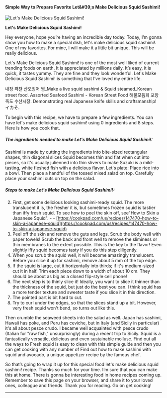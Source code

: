             

#### Simple Way to Prepare Favorite Let&amp;#39;s Make Delicious Squid Sashimi!

![Let's Make Delicious Squid Sashimi!](https://img-global.cpcdn.com/recipes/5315409306714112/751x532cq70/lets-make-delicious-squid-sashimi-recipe-main-photo.jpg)

**Let's Make Delicious Squid Sashimi!**

Hey everyone, hope you’re having an incredible day today. Today, I’m gonna show you how to make a special dish, let's make delicious squid sashimi!. One of my favorites. For mine, I will make it a little bit unique. This will be really delicious.

Let's Make Delicious Squid Sashimi! is one of the most well liked of current trending foods on earth. It is appreciated by millions daily. It’s easy, it is quick, it tastes yummy. They are fine and they look wonderful. Let's Make Delicious Squid Sashimi! is something that I’ve loved my entire life.

내장 꽉찬 산오징어 찜\_Make a live squid sashimi & Squid steamed\_Korean street food. Assorted Seafood Sashimi - Korean Street Food 해물모듬회 포항 죽도 수산시장. Demonstrating real Japanese knife skills and craftsmanship! イカそ.

To begin with this recipe, we have to prepare a few ingredients. You can have let's make delicious squid sashimi! using 0 ingredients and 8 steps. Here is how you cook that.

##### The ingredients needed to make Let's Make Delicious Squid Sashimi!:

Sashimi is made by cutting the ingredients into bite-sized rectangular shapes, thin diagonal slices Squid becomes thin and flat when cut into pieces, so it's usually julienned into thin slivers to make Suzuki is a mild-tasting, white fleshed fish with a delicious flavor. Let's plate: Place rice into a bowl. Then place a handful of the tossed mixed salad on top. Carefully place your sashimi cuts on top on the salad.

##### Steps to make Let's Make Delicious Squid Sashimi!:

2.  First, get some delicious looking sashimi-ready squid. The more translucent it is, the fresher it is, but sometimes frozen squid is tastier than iffy fresh squid. To see how to peel the skin off, see"How to Skin a Japanese Squid". - - [https://cookpad.com/us/recipes/147470-how-to-skin-a-japanese-squid](https://cookpad.com/us/recipes/147470-how-to-skin-a-japanese-squid)
3.  Peel off the skin and remove the guts and legs. Scrub the body well with paper towels! Scrub the back and front well to remove the sliminess or thin membranes to the extent possible. This is the key to the flavor! Even slightly iffy squid becomes tasty if you do this step diligently.
4.  When you scrub the squid well, it will become amazingly translucent. Before you slice it up for sashimi, remove about 5 mm of the top edge.
5.  If the squid is large, cut it horizontally into thirds; if it's medium-sized cut it in half. Trim each piece down to a width of about 10 cm. They should be about as big as a closed flip-style cell phone!
6.  The next step is to thinly slice it! Ideally, you want to slice it thinner than the thickness of the squid, but just do the best you can. I think squid has a more tender texture and sweeter taste if you slice it in this direction.
7.  The pointed part is bit hard to cut.
8.  Try to curl under the edges, so that the slices stand up a bit. However, very fresh squid won't bend, so turns out like this.

Then crumble the seaweed sheets into the salad as well. Japan has sashimi, Hawaii has poke, and Peru has ceviche, but in Italy (and Sicily in particular) it's all about pesce crudo. I became well acquainted with pesce crudo (Italian for "raw fish," unsurprisingly) during a recent trip to Sicily. Squid is a fantastically versatile, delicious and even sustainable mollusc. Find out all the ways to Fresh squid is easy to clean with this simple guide and then you can get cooking with any number of Find out how to make sashimi with squid and avocado, a unique appetizer recipe by the famous chef.

So that’s going to wrap it up for this special food let's make delicious squid sashimi! recipe. Thanks so much for your time. I’m sure that you can make this at home. There is gonna be interesting food in home recipes coming up. Remember to save this page on your browser, and share it to your loved ones, colleague and friends. Thank you for reading. Go on get cooking!

* * *
